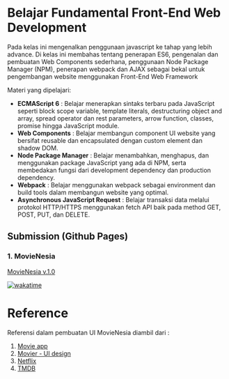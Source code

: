 # Belajar Fundamental Front-End Web Development

Pada kelas ini mengenalkan penggunaan javascript ke tahap yang lebih advance. Di kelas ini membahas tentang penerapan ES6, pengenalan dan pembuatan Web Components sederhana, penggunaan Node Package Manager (NPM), penerapan webpack dan AJAX sebagai bekal untuk pengembangan website menggunakan Front-End Web Framework

Materi yang dipelajari:

-   **ECMAScript 6** : Belajar menerapkan sintaks terbaru pada JavaScript seperti block scope variable, template literals, destructuring object and array, spread operator dan rest parameters, arrow function, classes, promise hingga JavaScript module.
-   **Web Components** : Belajar membangun component UI website yang bersifat reusable dan encapsulated dengan custom element dan shadow DOM.
-   **Node Package Manager** : Belajar menambahkan, menghapus, dan menggunakan package JavaScript yang ada di NPM, serta membedakan fungsi dari development dependency dan production dependency.
-   **Webpack** : Belajar menggunakan webpack sebagai environment dan build tools dalam membangun website yang optimal.
-   **Asynchronous JavaScript Request** : Belajar transaksi data melalui protokol HTTP/HTTPS menggunakan fetch API baik pada method GET, POST, PUT, dan DELETE.

## Submission (Github Pages)

### 1. MovieNesia

[MovieNesia v.1.0](https://cperdiansyah.github.io/Dicoding-Front-End-Web-Developer/belajar-fundamental-front-end-web-development/v.1.0/dist/)

[![wakatime](https://wakatime.com/badge/github/cperdiansyah/Dicoding-Front-End-Web-Developer.svg)](https://wakatime.com/badge/github/cperdiansyah/Dicoding-Front-End-Web-Developer)

# Reference

Referensi dalam pembuatan UI MovieNesia diambil dari :

1. [Movie app](https://www.figma.com/community/file/970595453636409922/Movie-app)
2. [Movier - UI design](https://www.figma.com/community/file/979669623099996040/Movier---UI-design)
3. [Netflix](https://www.netflix.com/id/)
4. [TMDB](https://www.themoviedb.org/)
